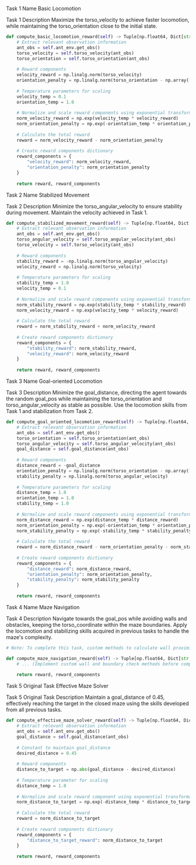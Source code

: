 Task 1 Name
Basic Locomotion

Task 1 Description
Maximize the torso_velocity to achieve faster locomotion, while maintaining the torso_orientation close to the initial state.

```python
def compute_basic_locomotion_reward(self) -> Tuple[np.float64, Dict[str, np.float64]]:
    # Extract relevant observation information
    ant_obs = self.ant_env.get_obs()
    torso_velocity = self.torso_velocity(ant_obs)
    torso_orientation = self.torso_orientation(ant_obs)
    
    # Reward components
    velocity_reward = np.linalg.norm(torso_velocity)
    orientation_penalty = np.linalg.norm(torso_orientation - np.array([0.0, 0.75, 1.0]))
    
    # Temperature parameters for scaling
    velocity_temp = 0.1
    orientation_temp = 1.0
    
    # Normalize and scale reward components using exponential transformation
    norm_velocity_reward = np.exp(velocity_temp * velocity_reward)
    norm_orientation_penalty = np.exp(-orientation_temp * orientation_penalty)
    
    # Calculate the total reward
    reward = norm_velocity_reward - norm_orientation_penalty
    
    # Create reward components dictionary
    reward_components = {
        "velocity_reward": norm_velocity_reward,
        "orientation_penalty": norm_orientation_penalty
    }
    
    return reward, reward_components
```

Task 2 Name
Stabilized Movement

Task 2 Description
Minimize the torso_angular_velocity to ensure stability during movement. Maintain the velocity achieved in Task 1.

```python
def compute_stabilized_movement_reward(self) -> Tuple[np.float64, Dict[str, np.float64]]:
    # Extract relevant observation information
    ant_obs = self.ant_env.get_obs()
    torso_angular_velocity = self.torso_angular_velocity(ant_obs)
    torso_velocity = self.torso_velocity(ant_obs)
    
    # Reward components
    stability_reward = -np.linalg.norm(torso_angular_velocity)
    velocity_reward = np.linalg.norm(torso_velocity)
    
    # Temperature parameters for scaling
    stability_temp = 1.0
    velocity_temp = 0.1
    
    # Normalize and scale reward components using exponential transformation
    norm_stability_reward = np.exp(stability_temp * stability_reward)
    norm_velocity_reward = np.exp(velocity_temp * velocity_reward)
    
    # Calculate the total reward
    reward = norm_stability_reward + norm_velocity_reward
    
    # Create reward components dictionary
    reward_components = {
        "stability_reward": norm_stability_reward,
        "velocity_reward": norm_velocity_reward
    }
    
    return reward, reward_components
```

Task 3 Name
Goal-oriented Locomotion

Task 3 Description
Minimize the goal_distance, directing the agent towards the random goal_pos while maintaining the torso_orientation and torso_angular_velocity as stable as possible. Use the locomotion skills from Task 1 and stabilization from Task 2.

```python
def compute_goal_oriented_locomotion_reward(self) -> Tuple[np.float64, Dict[str, np.float64]]:
    # Extract relevant observation information
    ant_obs = self.ant_env.get_obs()
    torso_orientation = self.torso_orientation(ant_obs)
    torso_angular_velocity = self.torso_angular_velocity(ant_obs)
    goal_distance = self.goal_distance(ant_obs)
    
    # Reward components
    distance_reward = -goal_distance
    orientation_penalty = np.linalg.norm(torso_orientation - np.array([0.0, 0.75, 1.0]))
    stability_penalty = np.linalg.norm(torso_angular_velocity)
    
    # Temperature parameters for scaling
    distance_temp = 1.0
    orientation_temp = 1.0
    stability_temp = 1.0
    
    # Normalize and scale reward components using exponential transformation
    norm_distance_reward = np.exp(distance_temp * distance_reward)
    norm_orientation_penalty = np.exp(-orientation_temp * orientation_penalty)
    norm_stability_penalty = np.exp(-stability_temp * stability_penalty)
    
    # Calculate the total reward
    reward = norm_distance_reward - norm_orientation_penalty - norm_stability_penalty
    
    # Create reward components dictionary
    reward_components = {
        "distance_reward": norm_distance_reward,
        "orientation_penalty": norm_orientation_penalty,
        "stability_penalty": norm_stability_penalty
    }
    
    return reward, reward_components
```

Task 4 Name
Maze Navigation

Task 4 Description
Navigate towards the goal_pos while avoiding walls and obstacles, keeping the torso_coordinate within the maze boundaries. Apply the locomotion and stabilizing skills acquired in previous tasks to handle the maze's complexity.

```python
# Note: To complete this task, custom methods to calculate wall proximity and boundary checks need to be implemented in the environment class.

def compute_maze_navigation_reward(self) -> Tuple[np.float64, Dict[str, np.float64]]:
    # ... (Implement custom wall and boundary check methods before completing this function)
    
    return reward, reward_components
```

Task 5 Original Task
Effective Maze Solver

Task 5 Original Task Description
Maintain a goal_distance of 0.45, effectively reaching the target in the closed maze using the skills developed from all previous tasks.

```python
def compute_effective_maze_solver_reward(self) -> Tuple[np.float64, Dict[str, np.float64]]:
    # Extract relevant observation information
    ant_obs = self.ant_env.get_obs()
    goal_distance = self.goal_distance(ant_obs)
    
    # Constant to maintain goal_distance
    desired_distance = 0.45
    
    # Reward components
    distance_to_target = np.abs(goal_distance - desired_distance)
    
    # Temperature parameter for scaling
    distance_temp = 1.0
    
    # Normalize and scale reward component using exponential transformation
    norm_distance_to_target = np.exp(-distance_temp * distance_to_target)
    
    # Calculate the total reward
    reward = norm_distance_to_target
    
    # Create reward components dictionary
    reward_components = {
        "distance_to_target_reward": norm_distance_to_target
    }
    
    return reward, reward_components
```